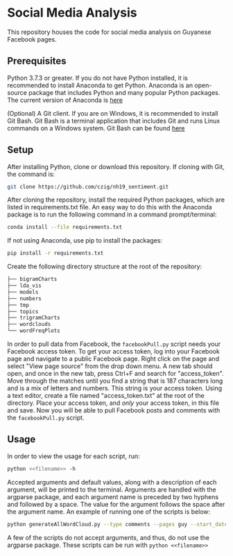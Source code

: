 # Social Media Analysis

This repository houses the code for social media analysis on Guyanese Facebook pages. 

## Prerequisites  

Python 3.7.3 or greater. If you do not have Python installed, it is recommended to install Anaconda to get Python. Anaconda is an open-source package that includes Python and many popular Python packages. The current version of Anaconda is [here](https://www.anaconda.com/distribution/) 

(Optional) A Git client. If you are on Windows, it is recommended to install Git Bash. Git Bash is a terminal application that includes Git and runs Linux commands on a Windows system. Git Bash can be found [here](https://gitforwindows.org)

## Setup

After installing Python, clone or download this repository. If cloning with Git, the command is:

```bash
git clone https://github.com/czig/nh19_sentiment.git
```

After cloning the repository, install the required Python packages, which are listed in requirements.txt file. An easy way to do this with the Anaconda package is to run the following command in a command prompt/terminal:

```bash
conda install --file requirements.txt
```

If not using Anaconda, use pip to install the packages:

```bash
pip install -r requirements.txt
```

Create the following directory structure at the root of the repository:

```bash
├── bigramCharts
├── lda_vis
├── models
├── numbers
├── tmp
├── topics
├── trigramCharts
├── wordclouds
└── wordFreqPlots
```

In order to pull data from Facebook, the `facebookPull.py` script needs your Facebook access token. To get your access token, log into your Facebook page and navigate to a public Facebook page. Right click on the page and select "View page source" from the drop down menu. A new tab should open, and once in the new tab, press Ctrl+F and search for "access_token". Move through the matches until you find a string that is 187 characters long and is a mix of letters and numbers. This string is your access token. Using a text editor, create a file named "access_token.txt" at the root of the directory. Place your access token, and *only* your access token, in this file and save. Now you will be able to pull Facebook posts and comments with the `facebookPull.py` script.

## Usage

In order to view the usage for each script, run:

```bash
python <<filename>> -h
```

Accepted arguments and default values, along with a description of each argument, will be printed to the terminal. Arguments are handled with the argparse package, and each argument name is preceded by two hyphens and followed by a space. The value for the argument follows the space after the argument name. An example of running one of the scripts is below:

```bash
python generateAllWordCloud.py --type comments --pages guy --start_date 2019-01-01 --end_date 2019-07-29
```

A few of the scripts do not accept arguments, and thus, do not use the argparse package. These scripts can be run with `python <<filename>>`






